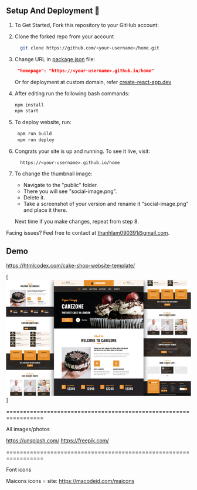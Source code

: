## Setup And Deployment 🔧

1. To Get Started, Fork this repository to your GitHub account:
2. Clone the forked repo from your account

   ```bash
     git clone https://github.com/<your-username>/home.git
   ```

3. Change URL in [package.json](./package.json) file:

   ```json
    "homepage": "https://<your-username>.github.io/home"
   ```

   Or for deployment at custom domain, refer [create-react-app.dev](https://create-react-app.dev/docs/deployment/#step-1-add-homepage-to-packagejson)

4. After editing run the following bash commands:

   ```bash
   npm install
   npm start
   ```

5. To deploy website, run:

   ```bash
    npm run build
    npm run deploy
   ```

6. Congrats your site is up and running. To see it live, visit:

   ```https
     https://<your-username>.github.io/home
   ```

7. To change the thumbnail image:

    - Navigate to the "public" folder.  
    - There you will see "social-image.png".  
    - Delete it.   
    - Take a screenshot of your version and rename it "social-image.png" and place it there.  
    
   Next time if you make changes, repeat from step 8.

Facing issues? Feel free to contact at thanhlam090391@gmail.com.

## Demo
https://htmlcodex.com/cake-shop-website-template/

[![Site preview](/public/cake-shop-website-template.jpg)]

=================================================================

All images/photos

https://unsplash.com/
https://freepik.com/

=================================================================

Font icons

Maicons icons =
site: https://macodeid.com/maicons